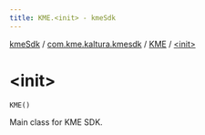 ```yaml
---
title: KME.<init> - kmeSdk
---
```


[kmeSdk](../../index.html) / [com.kme.kaltura.kmesdk](../index.html) / [KME](index.html) / [&lt;init&gt;](./-init-.html)

# &lt;init&gt;

`KME()`

Main class for KME SDK.

